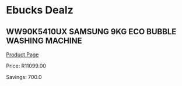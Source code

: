 
# Ebucks Dealz
## WW90K5410UX SAMSUNG 9KG ECO BUBBLE WASHING MACHINE
[Product Page](https://www.ebucks.com/web/shop/productSelected.do?prodId=1090102392&catId=704981826)

Price: R11099.00

Savings: 700.0


	